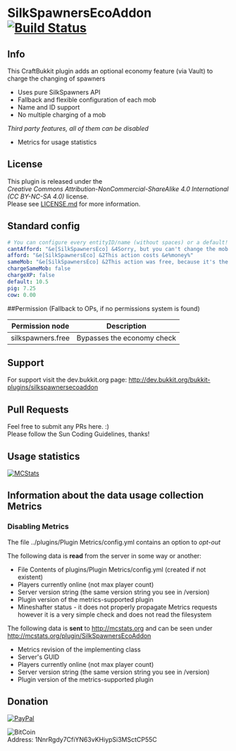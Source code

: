 # SilkSpawnersEcoAddon [![Build Status](http://ci.dustplanet.de/job/SilkSpawnersEcoAddon/badge/icon)](http://ci.dustplanet.de/job/SilkSpawnersEcoAddon/)

## Info
This CraftBukkit plugin adds an optional economy feature (via Vault) to charge the changing of spawners 
* Uses pure SilkSpawners API
* Fallback and flexible configuration of each mob
* Name and ID support
* No multiple charging of a mob

*Third party features, all of them can be disabled*
* Metrics for usage statistics

## License
This plugin is released under the  
*Creative Commons Attribution-NonCommercial-ShareAlike 4.0 International (CC BY-NC-SA 4.0)* license.  
Please see [LICENSE.md](LICENSE.md) for more information.

## Standard config
````yaml
# You can configure every entityID/name (without spaces) or a default!
cantAfford: "&e[SilkSpawnersEco] &4Sorry, but you can't change the mob of this spawner, because you have not enough money!"
afford: "&e[SilkSpawnersEco] &2This action costs &e%money%"
sameMob: "&e[SilkSpawnersEco] &2This action was free, because it's the same mob!"
chargeSameMob: false
chargeXP: false
default: 10.5
pig: 7.25
cow: 0.00
````

##Permission
(Fallback to OPs, if no permissions system is found)

| Permission node | Description |
|:----------:|:----------:|
| silkspawners.free | Bypasses the economy check |

## Support
For support visit the dev.bukkit.org page: http://dev.bukkit.org/bukkit-plugins/silkspawnersecoaddon

## Pull Requests
Feel free to submit any PRs here. :)  
Please follow the Sun Coding Guidelines, thanks!

## Usage statistics
[![MCStats](http://mcstats.org/signature/SilkSpawnersEcoAddon.png)](http://mcstats.org/plugin/SilkSpawnersEcoAddon)

## Information about the data usage collection Metrics

### Disabling Metrics
The file ../plugins/Plugin Metrics/config.yml contains an option to *opt-out*

The following data is **read** from the server in some way or another:
* File Contents of plugins/Plugin Metrics/config.yml (created if not existent)
* Players currently online (not max player count)
* Server version string (the same version string you see in /version)
* Plugin version of the metrics-supported plugin
* Mineshafter status - it does not properly propagate Metrics requests however it is a very simple check and does not read the filesystem

The following data is **sent** to http://mcstats.org and can be seen under http://mcstats.org/plugin/SilkSpawnersEcoAddon
* Metrics revision of the implementing class
* Server's GUID
* Players currently online (not max player count)
* Server version string (the same version string you see in /version)
* Plugin version of the metrics-supported plugin

## Donation
[![PayPal](https://www.paypalobjects.com/en_US/i/btn/btn_donateCC_LG.gif "Donation via PayPal")](https://www.paypal.com/cgi-bin/webscr?cmd=_s-xclick&hosted_button_id=T9TEV7Q88B9M2)

![BitCoin](https://dl.dropboxusercontent.com/u/26476995/bitcoin_logo.png "Donation via BitCoins")  
Address: 1NnrRgdy7CfiYN63vKHiypSi3MSctCP55C

